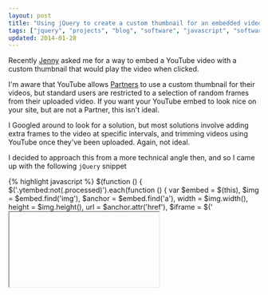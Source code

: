 ```yaml
---
layout: post
title: "Using jQuery to create a custom thumbnail for an embedded video"
tags: ["jquery", "projects", "blog", "software", "javascript", "software"]
updated: 2014-01-28
---
```

Recently [Jenny](http://jennybroomfield.co.uk) asked me for a way to embed a YouTube video with a custom thumbnail that would play the video when clicked.

<!-- more -->

I'm aware that YouTube allows [Partners](http://support.google.com/youtube/bin/topic.py?hl=en&topic=1100428) to use a custom thumbnail for their videos, but standard users are restricted to a selection of random frames from their uploaded video. If you want your YouTube embed to look nice on your site, but are not a Partner, this isn't ideal.

I Googled around to look for a solution, but most solutions involve adding extra frames to the video at specific intervals, and trimming videos using YouTube once they've been uploaded. Again, not ideal.

I decided to approach this from a more technical angle then, and so I came up with the following `jQuery` snippet

{% highlight javascript %}
$(function () {
    $('.ytembed:not(.processed)').each(function () {
        var $embed = $(this),
            $img = $embed.find('img'),
            $anchor = $embed.find('a'),
            width = $img.width(),
            height = $img.height(),
            url = $anchor.attr('href'),
            $iframe = $('<iframe />', {
                'src': url,
                'width': width,
                'height': height,
                'frameborder': 0
            });

        $anchor.click(function (e) {
            e.preventDefault();
            $embed.html($iframe);
        });
    });
});
{% endhighlight %}

This needs to be used with the following `HTML` structure:

{% highlight html %}
<!-- you need a div with the class 'ytembed' -->
<div class="ytembed">
    <!-- put a link with the url of your video embed -->
    <a href="http://www.youtube.com/watch?v=dQw4w9WgXcQ">
        <!-- and an image with the width/height specified -->
        <img
            width="560"
            height="315"
            src="/path/to/custom_thumbnail.jpg"
            alt="Click to play"
        />
    </a>
</div>
{% endhighlight %}

And there you have it, a custom thumbnail for a YouTube embedded video.
